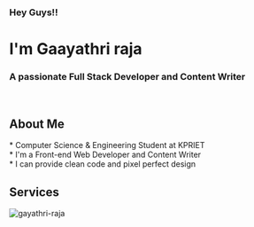 <h3 align="left"> Hey Guys!! </h3>
<h1 align="left"> I'm Gaayathri raja</h1>
<h3 align="left">A passionate Full Stack Developer and Content Writer</h3>
<br>
<h2>About Me</h2>
    * Computer Science & Engineering Student at KPRIET <br>
    * I'm a Front-end Web Developer and Content Writer <br>
    * I can provide clean code and pixel perfect design <br>

<h2>Services</h2>


    
    




<p><img align="center" src="https://github-readme-streak-stats.herokuapp.com/?user=gayathri-raja&" alt="gayathri-raja"/></p>


